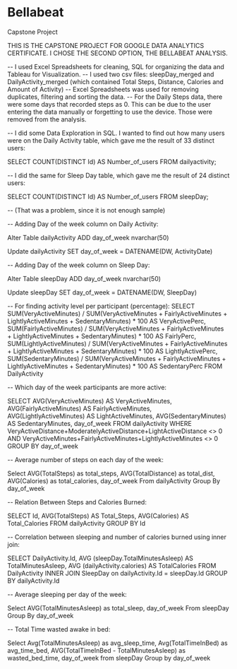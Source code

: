 # Bellabeat
Capstone Project

THIS IS THE CAPSTONE PROJECT FOR GOOGLE DATA ANALYTICS CERTIFICATE. I CHOSE THE SECOND OPTION, THE BELLABEAT ANALYSIS.

-- I used Excel Spreadsheets for cleaning, SQL for organizing the data and Tableau for Visualization. 
-- I used two csv files: sleepDay_merged and DailyActivity_merged (which contained Total Steps, Distance, Calories and Amount of Activity)
-- Excel Spreadsheets was used for removing duplicates, filtering and sorting the data.
-- For the Daily Steps data, there were some days that recorded steps as 0. This can be due to the user entering the data manually or forgetting to use the device.
Those were removed from the analysis. 



-- I did some Data Exploration in SQL. I wanted to find out how many users were on the Daily Activity table, which gave me the result of 33 distinct users:

SELECT 
COUNT(DISTINCT Id) AS Number_of_users
	FROM dailyactivity;
  
-- I did the same for Sleep Day table, which gave me the result of 24 distinct users:

SELECT 
COUNT(DISTINCT Id) AS Number_of_users
	FROM sleepDay;

-- (That was a problem, since it is not enough sample)

-- Adding Day of the week column on Daily Activity:

Alter Table dailyActivity
ADD day_of_week nvarchar(50)

Update dailyActivity
SET day_of_week = DATENAME(DW, ActivityDate)

-- Adding Day of the week column on Sleep Day:

Alter Table sleepDay
ADD day_of_week nvarchar(50)

Update sleepDay
SET day_of_week = DATENAME(DW, SleepDay)


-- For finding activity level per participant (percentage):
	SELECT 
  SUM(VeryActiveMinutes) / SUM(VeryActiveMinutes + FairlyActiveMinutes + LightlyActiveMinutes + SedentaryMinutes) * 100 AS VeryActivePerc,
  SUM(FairlyActiveMinutes) / SUM(VeryActiveMinutes + FairlyActiveMinutes + LightlyActiveMinutes + SedentaryMinutes) * 100 AS FairlyPerc,
  SUM(LightlyActiveMinutes) / SUM(VeryActiveMinutes + FairlyActiveMinutes + LightlyActiveMinutes + SedentaryMinutes) * 100 AS LightlyActivePerc,
  SUM(SedentaryMinutes) / SUM(VeryActiveMinutes + FairlyActiveMinutes + LightlyActiveMinutes + SedentaryMinutes) * 100 AS SedentaryPerc
FROM DailyActivity


-- Which day of the week participants are more active:

SELECT AVG(VeryActiveMinutes) AS VeryActiveMinutes, 
AVG(FairlyActiveMinutes) AS FairlyActiveMinutes, AVG(LightlyActiveMinutes) AS LightActiveMinutes, AVG(SedentaryMinutes) AS SedentaryMinutes, day_of_week
FROM dailyActivity
WHERE VeryActiveDistance+ModeratelyActiveDistance+LightActiveDistance <> 0 AND VeryActiveMinutes+FairlyActiveMinutes+LightlyActiveMinutes <> 0
GROUP BY day_of_week


-- Average number of steps on each day of the week:

Select AVG(TotalSteps) as total_steps,
AVG(TotalDistance) as total_dist,
AVG(Calories) as total_calories,
day_of_week
From dailyActivity
Group By  day_of_week


-- Relation Between Steps and Calories Burned:

  SELECT Id, AVG(TotalSteps) AS Total_Steps, AVG(Calories) AS Total_Calories
  FROM dailyActivity
  GROUP BY Id


-- Correlation between sleeping and number of calories burned using inner join:

  SELECT DailyActivity.Id, AVG (sleepDay.TotalMinutesAsleep) AS TotalMinutesAsleep, AVG (dailyActivity.calories) AS TotalCalories
	FROM DailyActivity
	INNER JOIN SleepDay 
	on dailyActivity.Id = sleepDay.Id 
	GROUP BY dailyActivity.Id


-- Average sleeping per day of the week:

Select AVG(TotalMinutesAsleep) as total_sleep,
day_of_week
From sleepDay
Group By  day_of_week


-- Total Time wasted awake in bed:

Select  Avg(TotalMinutesAsleep) as avg_sleep_time,
Avg(TotalTimeInBed) as avg_time_bed,
AVG(TotalTimeInBed - TotalMinutesAsleep) as wasted_bed_time, day_of_week
from sleepDay
Group by day_of_week

 
 
